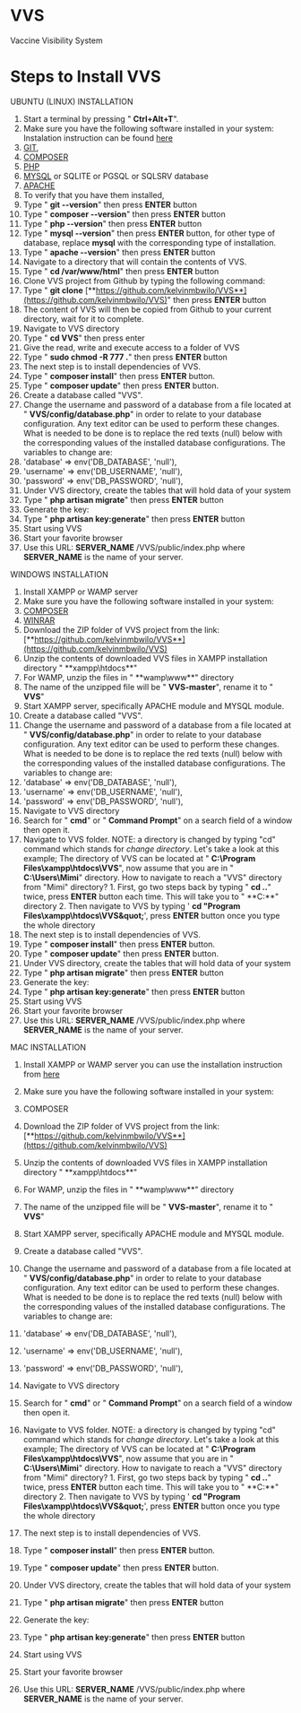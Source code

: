 # VVS
Vaccine Visibility System

# Steps to Install VVS

UBUNTU (LINUX) INSTALLATION

1. Start a terminal by pressing &quot; **Ctrl+Alt+T**&quot;.
2. Make sure you have the following software installed in your system: Instalation instruction can be found [here](https://www.digitalocean.com/community/tutorials/how-to-install-linux-apache-mysql-php-lamp-stack-on-ubuntu)
  1. [GIT](https://git-scm.com/),
  2. [COMPOSER](https://getcomposer.org/)
  3. [PHP](https://php.net/)
  4. [MYSQL](https://www.mysql.com/) or SQLITE or PGSQL or SQLSRV database
  5. [APACHE](https://www.apache.org/)
3. To verify that you have them installed,
  1. Type &quot; **git --version**&quot; then press **ENTER** button
  2. Type &quot; **composer --version**&quot; then press **ENTER** button
  3. Type &quot; **php --version**&quot; then press **ENTER** button
  4. Type &quot; **mysql --version**&quot; then press **ENTER** button, for other type of database, replace **mysql** with the corresponding type of installation.
  5. Type &quot; **apache --version**&quot; then press **ENTER** button
4. Navigate to a directory that will contain the contents of VVS.
  1. Type &quot; **cd /var/www/html**&quot; then press **ENTER** button
5. Clone VVS project from Github by typing the following command:
  1. Type &quot; **git clone** [**https://github.com/kelvinmbwilo/VVS**](https://github.com/kelvinmbwilo/VVS)&quot; then press **ENTER** button
  2. The content of VVS will then be copied from Github to your current directory, wait for it to complete.
6. Navigate to VVS directory
  1. Type &quot; **cd VVS**&quot; then press enter
7. Give the read, write and execute access to a folder of VVS
  1. Type &quot; **sudo chmod -R 777 .**&quot; then press **ENTER** button
8. The next step is to install dependencies of VVS.
  1. Type &quot; **composer install**&quot; then press **ENTER** button.
  2. Type &quot; **composer update**&quot; then press **ENTER** button.
9. Create a database called &quot;VVS&quot;.
10. Change the username and password of a database from a file located at &quot; **VVS/config/database.php**&quot; in order to relate to your database configuration. Any text editor can be used to perform these changes. What is needed to be done is to replace the red texts (null) below with the corresponding values of the installed database configurations. The variables to change are:
  1. &#39;database&#39; =&gt; env(&#39;DB\_DATABASE&#39;, &#39;null&#39;),
  2. &#39;username&#39; =&gt; env(&#39;DB\_USERNAME&#39;, &#39;null&#39;),
  3. &#39;password&#39; =&gt; env(&#39;DB\_PASSWORD&#39;, &#39;null&#39;),
11. Under VVS directory, create the tables that will hold data of your system
  1. Type &quot; **php artisan migrate**&quot; then press **ENTER** button
12. Generate the key:
  1. Type &quot; **php artisan key:generate**&quot; then press **ENTER** button
13. Start using VVS
  1. Start your favorite browser
  2. Use this URL: **SERVER\_NAME** /VVS/public/index.php where **SERVER\_NAME** is the name of your server.

WINDOWS INSTALLATION

1. Install XAMPP or WAMP server
2. Make sure you have the following software installed in your system:
  1. [COMPOSER](https://getcomposer.org/)
  2. [WINRAR](http://www.win-rar.com/)
3. Download the ZIP folder of VVS project from the link: [**https://github.com/kelvinmbwilo/VVS**](https://github.com/kelvinmbwilo/VVS)
4. Unzip the contents of downloaded VVS files in XAMPP installation directory &quot; **xampp\htdocs\**&quot;
  1. For WAMP, unzip the files in &quot; **wamp\www\**&quot; directory
5. The name of the unzipped file will be &quot; **VVS-master**&quot;, rename it to &quot; **VVS**&quot;
6. Start XAMPP server, specifically APACHE module and MYSQL module.
7. Create a database called &quot;VVS&quot;.
8. Change the username and password of a database from a file located at &quot; **VVS/config/database.php**&quot; in order to relate to your database configuration. Any text editor can be used to perform these changes. What is needed to be done is to replace the red texts (null) below with the corresponding values of the installed database configurations. The variables to change are:
  1. &#39;database&#39; =&gt; env(&#39;DB\_DATABASE&#39;, &#39;null&#39;),
  2. &#39;username&#39; =&gt; env(&#39;DB\_USERNAME&#39;, &#39;null&#39;),
  3. &#39;password&#39; =&gt; env(&#39;DB\_PASSWORD&#39;, &#39;null&#39;),
9. Navigate to VVS directory
  1. Search for &quot; **cmd**&quot; or &quot; **Command Prompt**&quot; on a search field of a window then open it.
  2. Navigate to VVS folder. NOTE: a directory is changed by typing &quot;cd&quot; command which stands for _change directory_. Let&#39;s take a look at this example; The directory of VVS can be located at &quot; **C:\Program Files\xampp\htdocs\VVS**&quot;, now assume that you are in &quot; **C:\Users\Mimi**&quot; directory. How to navigate to reach a &quot;VVS&quot; directory from &quot;Mimi&quot; directory?
    1. First, go two steps back by typing &quot; **cd ..**&quot; twice, press **ENTER** button each time. This will take you to &quot; **C:\**&quot; directory
    2. Then navigate to VVS by typing &#39; **cd &quot;Program Files\xampp\htdocs\VVS\&quot;**&#39;, press **ENTER** button once you type the whole directory
10. The next step is to install dependencies of VVS.
  1. Type &quot; **composer install**&quot; then press **ENTER** button.
  2. Type &quot; **composer update**&quot; then press **ENTER** button.
11. Under VVS directory, create the tables that will hold data of your system
  1. Type &quot; **php artisan migrate**&quot; then press **ENTER** button
12. Generate the key:
  1. Type &quot; **php artisan key:generate**&quot; then press **ENTER** button
13. Start using VVS
  1. Start your favorite browser
  2. Use this URL: **SERVER\_NAME** /VVS/public/index.php where **SERVER\_NAME** is the name of your server.

MAC INSTALLATION

1. Install XAMPP or WAMP server you can use the installation instruction from [here](https://jason.pureconcepts.net/2015/10/install-apache-php-mysql-mac-os-x-el-capitan/)
2. Make sure you have the following software installed in your system:
  1. COMPOSER
3. Download the ZIP folder of VVS project from the link: [**https://github.com/kelvinmbwilo/VVS**](https://github.com/kelvinmbwilo/VVS)
4. Unzip the contents of downloaded VVS files in XAMPP installation directory &quot; **xampp\htdocs\**&quot;
  1. For WAMP, unzip the files in &quot; **wamp\www\**&quot; directory

1. The name of the unzipped file will be &quot; **VVS-master**&quot;, rename it to &quot; **VVS**&quot;
2. Start XAMPP server, specifically APACHE module and MYSQL module.
3. Create a database called &quot;VVS&quot;.
4. Change the username and password of a database from a file located at &quot; **VVS/config/database.php**&quot; in order to relate to your database configuration. Any text editor can be used to perform these changes. What is needed to be done is to replace the red texts (null) below with the corresponding values of the installed database configurations. The variables to change are:
  1. &#39;database&#39; =&gt; env(&#39;DB\_DATABASE&#39;, &#39;null&#39;),
  2. &#39;username&#39; =&gt; env(&#39;DB\_USERNAME&#39;, &#39;null&#39;),
  3. &#39;password&#39; =&gt; env(&#39;DB\_PASSWORD&#39;, &#39;null&#39;),
5. Navigate to VVS directory
  1. Search for &quot; **cmd**&quot; or &quot; **Command Prompt**&quot; on a search field of a window then open it.
  2. Navigate to VVS folder. NOTE: a directory is changed by typing &quot;cd&quot; command which stands for _change directory_. Let&#39;s take a look at this example; The directory of VVS can be located at &quot; **C:\Program Files\xampp\htdocs\VVS**&quot;, now assume that you are in &quot; **C:\Users\Mimi**&quot; directory. How to navigate to reach a &quot;VVS&quot; directory from &quot;Mimi&quot; directory?
    1. First, go two steps back by typing &quot; **cd ..**&quot; twice, press **ENTER** button each time. This will take you to &quot; **C:\**&quot; directory
    2. Then navigate to VVS by typing &#39; **cd &quot;Program Files\xampp\htdocs\VVS\&quot;**&#39;, press **ENTER** button once you type the whole directory
6. The next step is to install dependencies of VVS.
  1. Type &quot; **composer install**&quot; then press **ENTER** button.
  2. Type &quot; **composer update**&quot; then press **ENTER** button.
7. Under VVS directory, create the tables that will hold data of your system
  1. Type &quot; **php artisan migrate**&quot; then press **ENTER** button
8. Generate the key:
  1. Type &quot; **php artisan key:generate**&quot; then press **ENTER** button
9. Start using VVS
  1. Start your favorite browser
  2. Use this URL: **SERVER\_NAME** /VVS/public/index.php where **SERVER\_NAME** is the name of your server.
